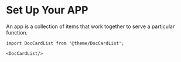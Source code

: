 # Set Up Your APP

An app is a collection of items that work together to serve a particular function. 


```mdx-code-block
import DocCardList from '@theme/DocCardList';

<DocCardList/>
```